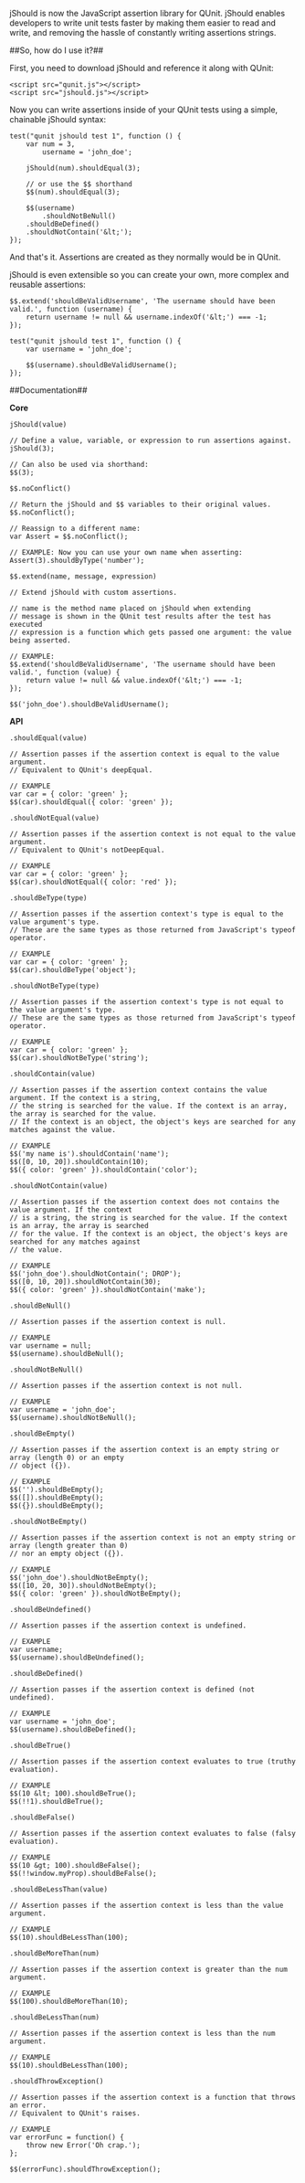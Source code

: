 jShould is now the JavaScript assertion library for QUnit. jShould enables developers to write unit tests faster by making them easier to read and write, and removing the hassle of constantly writing assertions strings.

##So, how do I use it?##

First, you need to download jShould and reference it along with QUnit:

    <script src="qunit.js"></script>
    <script src="jshould.js"></script>

Now you can write assertions inside of your QUnit tests using a simple, chainable jShould syntax:


    test("qunit jshould test 1", function () {
        var num = 3,
            username = 'john_doe';

        jShould(num).shouldEqual(3);

        // or use the $$ shorthand
        $$(num).shouldEqual(3);

        $$(username)
            .shouldNotBeNull()
    	.shouldBeDefined()
    	.shouldNotContain('&lt;');
    });


And that's it. Assertions are created as they normally would be in QUnit.

jShould is even extensible so you can create your own, more complex and reusable assertions:

    $$.extend('shouldBeValidUsername', 'The username should have been valid.', function (username) {
        return username != null && username.indexOf('&lt;') === -1;
    });

    test("qunit jshould test 1", function () {
        var username = 'john_doe';	

        $$(username).shouldBeValidUsername();
    });

##Documentation##

__Core__

`jShould(value)`

    // Define a value, variable, or expression to run assertions against.
    jShould(3);

    // Can also be used via shorthand:
    $$(3);


`$$.noConflict()`

    // Return the jShould and $$ variables to their original values.
    $$.noConflict();

    // Reassign to a different name:
    var Assert = $$.noConflict();

    // EXAMPLE: Now you can use your own name when asserting:
    Assert(3).shouldByType('number');


`$$.extend(name, message, expression)`

    // Extend jShould with custom assertions.

    // name is the method name placed on jShould when extending
    // message is shown in the QUnit test results after the test has executed
    // expression is a function which gets passed one argument: the value being asserted.

    // EXAMPLE:
    $$.extend('shouldBeValidUsername', 'The username should have been valid.', function (value) {
        return value != null && value.indexOf('&lt;') === -1;
    });

    $$('john_doe').shouldBeValidUsername();


__API__

`.shouldEqual(value)`

    // Assertion passes if the assertion context is equal to the value argument.
    // Equivalent to QUnit's deepEqual.

    // EXAMPLE
    var car = { color: 'green' };
    $$(car).shouldEqual({ color: 'green' });


`.shouldNotEqual(value)`

    // Assertion passes if the assertion context is not equal to the value argument.
    // Equivalent to QUnit's notDeepEqual.

    // EXAMPLE
    var car = { color: 'green' };
    $$(car).shouldNotEqual({ color: 'red' });


`.shouldBeType(type)`

    // Assertion passes if the assertion context's type is equal to the value argument's type.
    // These are the same types as those returned from JavaScript's typeof operator.

    // EXAMPLE
    var car = { color: 'green' };
    $$(car).shouldBeType('object');


`.shouldNotBeType(type)`

    // Assertion passes if the assertion context's type is not equal to the value argument's type.
    // These are the same types as those returned from JavaScript's typeof operator.

    // EXAMPLE
    var car = { color: 'green' };
    $$(car).shouldNotBeType('string');


`.shouldContain(value)`

    // Assertion passes if the assertion context contains the value argument. If the context is a string,
    // the string is searched for the value. If the context is an array, the array is searched for the value.
    // If the context is an object, the object's keys are searched for any matches against the value.

    // EXAMPLE
    $$('my name is').shouldContain('name');
    $$([0, 10, 20]).shouldContain(10);
    $$({ color: 'green' }).shouldContain('color');


`.shouldNotContain(value)`

    // Assertion passes if the assertion context does not contains the value argument. If the context
    // is a string, the string is searched for the value. If the context is an array, the array is searched
    // for the value. If the context is an object, the object's keys are searched for any matches against
    // the value.

    // EXAMPLE
    $$('john_doe').shouldNotContain('; DROP');
    $$([0, 10, 20]).shouldNotContain(30);
    $$({ color: 'green' }).shouldNotContain('make');


`.shouldBeNull()`

    // Assertion passes if the assertion context is null.

    // EXAMPLE
    var username = null;
    $$(username).shouldBeNull();


`.shouldNotBeNull()`

    // Assertion passes if the assertion context is not null.

    // EXAMPLE
    var username = 'john_doe';
    $$(username).shouldNotBeNull();


`.shouldBeEmpty()`

    // Assertion passes if the assertion context is an empty string or array (length 0) or an empty
    // object ({}).

    // EXAMPLE
    $$('').shouldBeEmpty();
    $$([]).shouldBeEmpty();
    $$({}).shouldBeEmpty();


`.shouldNotBeEmpty()`

    // Assertion passes if the assertion context is not an empty string or array (length greater than 0)
    // nor an empty object ({}).

    // EXAMPLE
    $$('john_doe').shouldNotBeEmpty();
    $$([10, 20, 30]).shouldNotBeEmpty();
    $$({ color: 'green' }).shouldNotBeEmpty();


`.shouldBeUndefined()`

    // Assertion passes if the assertion context is undefined.

    // EXAMPLE
    var username;
    $$(username).shouldBeUndefined();


`.shouldBeDefined()`

    // Assertion passes if the assertion context is defined (not undefined).

    // EXAMPLE
    var username = 'john_doe';
    $$(username).shouldBeDefined();


`.shouldBeTrue()`

    // Assertion passes if the assertion context evaluates to true (truthy evaluation).

    // EXAMPLE
    $$(10 &lt; 100).shouldBeTrue();
    $$(!!1).shouldBeTrue();


`.shouldBeFalse()`

    // Assertion passes if the assertion context evaluates to false (falsy evaluation).

    // EXAMPLE
    $$(10 &gt; 100).shouldBeFalse();
    $$(!!window.myProp).shouldBeFalse();


`.shouldBeLessThan(value)`

    // Assertion passes if the assertion context is less than the value argument.

    // EXAMPLE
    $$(10).shouldBeLessThan(100);


`.shouldBeMoreThan(num)`

    // Assertion passes if the assertion context is greater than the num argument.

    // EXAMPLE
    $$(100).shouldBeMoreThan(10);


`.shouldBeLessThan(num)`

    // Assertion passes if the assertion context is less than the num argument.

    // EXAMPLE
    $$(10).shouldBeLessThan(100);


`.shouldThrowException()`

    // Assertion passes if the assertion context is a function that throws an error.
    // Equivalent to QUnit's raises.

    // EXAMPLE
    var errorFunc = function() {
        throw new Error('Oh crap.');
    };

    $$(errorFunc).shouldThrowException();
